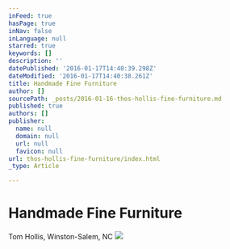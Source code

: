 ```yaml
---
inFeed: true
hasPage: true
inNav: false
inLanguage: null
starred: true
keywords: []
description: ''
datePublished: '2016-01-17T14:40:39.298Z'
dateModified: '2016-01-17T14:40:38.261Z'
title: Handmade Fine Furniture
author: []
sourcePath: _posts/2016-01-16-thos-hollis-fine-furniture.md
published: true
authors: []
publisher:
  name: null
  domain: null
  url: null
  favicon: null
url: thos-hollis-fine-furniture/index.html
_type: Article

---
```

# Handmade Fine Furniture

Tom Hollis, Winston-Salem, NC
![](https://the-grid-user-content.s3-us-west-2.amazonaws.com/90b1ba1e-aff3-417a-8f43-0730f35eba17.jpg)